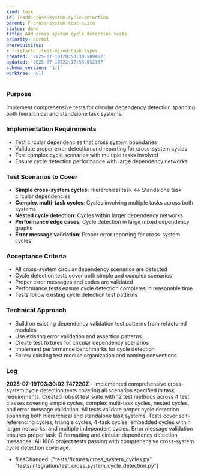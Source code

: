 ```yaml
---
kind: task
id: T-add-cross-system-cycle-detection
parent: F-cross-system-test-suite
status: done
title: Add cross-system cycle detection tests
priority: normal
prerequisites:
- T-refactor-test-mixed-task-types
created: '2025-07-18T20:53:39.909482'
updated: '2025-07-18T22:17:55.052767'
schema_version: '1.1'
worktree: null
---
```

### Purpose
Implement comprehensive tests for circular dependency detection spanning both hierarchical and standalone task systems.

### Implementation Requirements
- Test circular dependencies that cross system boundaries
- Validate proper error detection and reporting for cross-system cycles
- Test complex cycle scenarios with multiple tasks involved
- Ensure cycle detection performance with large dependency networks

### Test Scenarios to Cover
- **Simple cross-system cycles**: Hierarchical task ↔ Standalone task circular dependencies
- **Complex multi-task cycles**: Cycles involving multiple tasks across both systems
- **Nested cycle detection**: Cycles within larger dependency networks
- **Performance edge cases**: Cycle detection in large mixed dependency graphs
- **Error message validation**: Proper error reporting for cross-system cycles

### Acceptance Criteria
- All cross-system circular dependency scenarios are detected
- Cycle detection tests cover both simple and complex scenarios
- Proper error messages and codes are validated
- Performance tests ensure cycle detection completes in reasonable time
- Tests follow existing cycle detection test patterns

### Technical Approach
- Build on existing dependency validation test patterns from refactored modules
- Use existing error validation and assertion patterns
- Create test fixtures for circular dependency scenarios
- Implement performance benchmarks for cycle detection
- Follow existing test module organization and naming conventions

### Log
**2025-07-19T03:30:02.747220Z** - Implemented comprehensive cross-system cycle detection tests covering all scenarios specified in task requirements. Created robust test suite with 12 test methods across 4 test classes covering simple cycles, complex multi-task cycles, nested cycles, and error message validation. All tests validate proper cycle detection spanning both hierarchical and standalone task systems. Tests cover self-referencing cycles, triangle cycles, 4-task cycles, embedded cycles within larger networks, and multiple independent cycles. Error message validation ensures proper task ID formatting and circular dependency detection messages. All 1606 project tests passing with comprehensive cross-system cycle detection coverage.
- filesChanged: ["tests/fixtures/cross_system_cycles.py", "tests/integration/test_cross_system_cycle_detection.py"]